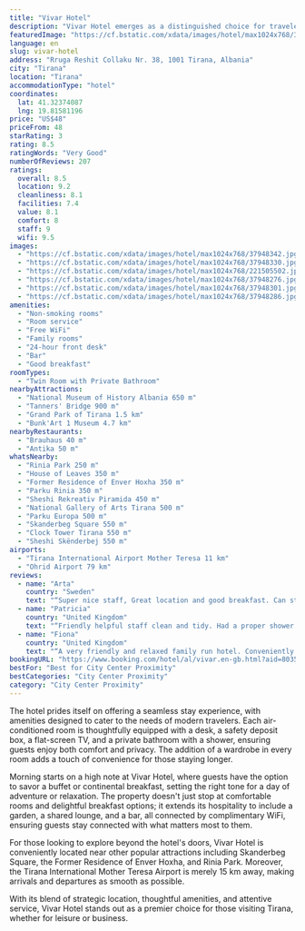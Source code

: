 ```yaml
---
title: "Vivar Hotel"
description: "Vivar Hotel emerges as a distinguished choice for travelers seeking comfort and convenience in the heart of Tirana."
featuredImage: "https://cf.bstatic.com/xdata/images/hotel/max1024x768/37948342.jpg?k=cb027c7c2b97db2f973770588dce1d6fec074555150d55ac37b3073e40ac2f12&o=&hp=1"
language: en
slug: vivar-hotel
address: "Rruga Reshit Collaku Nr. 38, 1001 Tirana, Albania"
city: "Tirana"
location: "Tirana"
accommodationType: "hotel"
coordinates:
  lat: 41.32374087
  lng: 19.81581196
price: "US$48"
priceFrom: 48
starRating: 3
rating: 8.5
ratingWords: "Very Good"
numberOfReviews: 207
ratings:
  overall: 8.5
  location: 9.2
  cleanliness: 8.1
  facilities: 7.4
  value: 8.1
  comfort: 8
  staff: 9
  wifi: 9.5
images:
  - "https://cf.bstatic.com/xdata/images/hotel/max1024x768/37948342.jpg?k=cb027c7c2b97db2f973770588dce1d6fec074555150d55ac37b3073e40ac2f12&o=&hp=1"
  - "https://cf.bstatic.com/xdata/images/hotel/max1024x768/37948330.jpg?k=e5df6ebd95fb96c9061a53f7fce0e79c92f28a651860a7f82c8e9b9930fe3437&o=&hp=1"
  - "https://cf.bstatic.com/xdata/images/hotel/max1024x768/221505502.jpg?k=473bfca34264f8ef50507342f154dc27bce58928f7ef8f928bef103b933983e8&o=&hp=1"
  - "https://cf.bstatic.com/xdata/images/hotel/max1024x768/37948276.jpg?k=592befb7f20f0c02d09ac9fdf676b1c33be7a38456b6cbe4bc35ec501f86536b&o=&hp=1"
  - "https://cf.bstatic.com/xdata/images/hotel/max1024x768/37948301.jpg?k=306a7529d3cb922ee6921c6dde979c459a8df283f912e7e51e2a6789f84f5b6d&o=&hp=1"
  - "https://cf.bstatic.com/xdata/images/hotel/max1024x768/37948286.jpg?k=ceee0b3638ba7444442674f1f29b21ae719fd32708f40da109ce7ef670da8d32&o=&hp=1"
amenities:
  - "Non-smoking rooms"
  - "Room service"
  - "Free WiFi"
  - "Family rooms"
  - "24-hour front desk"
  - "Bar"
  - "Good breakfast"
roomTypes:
  - "Twin Room with Private Bathroom"
nearbyAttractions:
  - "National Museum of History Albania 650 m"
  - "Tanners' Bridge 900 m"
  - "Grand Park of Tirana 1.5 km"
  - "Bunk'Art 1 Museum 4.7 km"
nearbyRestaurants:
  - "Brauhaus 40 m"
  - "Antika 50 m"
whatsNearby:
  - "Rinia Park 250 m"
  - "House of Leaves 350 m"
  - "Former Residence of Enver Hoxha 350 m"
  - "Parku Rinia 350 m"
  - "Sheshi Rekreativ Piramida 450 m"
  - "National Gallery of Arts Tirana 500 m"
  - "Parku Europa 500 m"
  - "Skanderbeg Square 550 m"
  - "Clock Tower Tirana 550 m"
  - "Sheshi Skënderbej 550 m"
airports:
  - "Tirana International Airport Mother Teresa 11 km"
  - "Ohrid Airport 79 km"
reviews:
  - name: "Arta"
    country: "Sweden"
    text: "“Super nice staff, Great location and good breakfast. Can strongly recommend”"
  - name: "Patricia"
    country: "United Kingdom"
    text: "“Friendly helpful staff clean and tidy. Had a proper shower area”"
  - name: "Fiona"
    country: "United Kingdom"
    text: "“A very friendly and relaxed family run hotel. Conveniently located in the centre of the city but in a quiet side street. Clean and comfortable with a good breakfast and excellent coffee.”"
bookingURL: "https://www.booking.com/hotel/al/vivar.en-gb.html?aid=8035640"
bestFor: "Best for City Center Proximity"
bestCategories: "City Center Proximity"
category: "City Center Proximity"
---
```


The hotel prides itself on offering a seamless stay experience, with amenities designed to cater to the needs of modern travelers. Each air-conditioned room is thoughtfully equipped with a desk, a safety deposit box, a flat-screen TV, and a private bathroom with a shower, ensuring guests enjoy both comfort and privacy. The addition of a wardrobe in every room adds a touch of convenience for those staying longer.

Morning starts on a high note at Vivar Hotel, where guests have the option to savor a buffet or continental breakfast, setting the right tone for a day of adventure or relaxation. The property doesn't just stop at comfortable rooms and delightful breakfast options; it extends its hospitality to include a garden, a shared lounge, and a bar, all connected by complimentary WiFi, ensuring guests stay connected with what matters most to them.

For those looking to explore beyond the hotel's doors, Vivar Hotel is conveniently located near other popular attractions including Skanderbeg Square, the Former Residence of Enver Hoxha, and Rinia Park. Moreover, the Tirana International Mother Teresa Airport is merely 15 km away, making arrivals and departures as smooth as possible.

With its blend of strategic location, thoughtful amenities, and attentive service, Vivar Hotel stands out as a premier choice for those visiting Tirana, whether for leisure or business.
